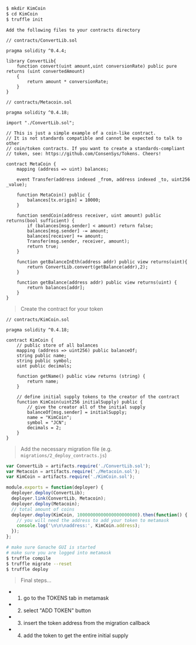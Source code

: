 ```bash
$ mkdir KimCoin
$ cd KimCoin
$ truffle init
```

`Add the following files to your contracts directory`

```solidity
// contracts/ConvertLib.sol

pragma solidity ^0.4.4;

library ConvertLib{
	function convert(uint amount,uint conversionRate) public pure returns (uint convertedAmount)
	{
		return amount * conversionRate;
	}
}
```

```solidity
// contracts/Metacoin.sol

pragma solidity ^0.4.18;

import "./ConvertLib.sol";

// This is just a simple example of a coin-like contract.
// It is not standards compatible and cannot be expected to talk to other
// coin/token contracts. If you want to create a standards-compliant
// token, see: https://github.com/ConsenSys/Tokens. Cheers!

contract MetaCoin {
	mapping (address => uint) balances;

	event Transfer(address indexed _from, address indexed _to, uint256 _value);

	function MetaCoin() public {
		balances[tx.origin] = 10000;
	}

	function sendCoin(address receiver, uint amount) public returns(bool sufficient) {
		if (balances[msg.sender] < amount) return false;
		balances[msg.sender] -= amount;
		balances[receiver] += amount;
		Transfer(msg.sender, receiver, amount);
		return true;
	}

	function getBalanceInEth(address addr) public view returns(uint){
		return ConvertLib.convert(getBalance(addr),2);
	}

	function getBalance(address addr) public view returns(uint) {
		return balances[addr];
	}
}
```

> Create the contract for your token

```solidity
// contracts/KimCoin.sol

pragma solidity ^0.4.18;

contract KimCoin {
    // public store of all balances
    mapping (address => uint256) public balanceOf;
    string public name;
    string public symbol;
    uint public decimals;

    function getName() public view returns (string) {
        return name;
    }

    // define initial supply tokens to the creator of the contract
    function KimCoin(uint256 initialSupply) public {
        // give the creator all of the initial supply
        balanceOf[msg.sender] = initialSupply;
        name = "KimCoin";
        symbol = "JCN";
        decimals = 2;
    }
}
```

> Add the necessary migration file (e.g. `migrations/2_deploy_contracts.js`)

```javascript
var ConvertLib = artifacts.require('./ConvertLib.sol');
var Metacoin = artifacts.require('./Metacoin.sol');
var KimCoin = artifacts.require('./KimCoin.sol');

module.exports = function(deployer) {
  deployer.deploy(ConvertLib);
  deployer.link(ConvertLib, Metacoin);
  deployer.deploy(Metacoin);
  // total amount of coins
  deployer.deploy(KimCoin, 10000000000000000000000).then(function() {
    // you will need the address to add your token to metamask
    console.log('\n\n\naddress:', KimCoin.address);
  });
};
```

```bash
# make sure Ganache GUI is started
# make sure you are logged into metamask
$ truffle compile
$ truffle migrate --reset
$ truffle deploy
```

> Final steps...

* 1. go to the TOKENS tab in metamask
* 2. select "ADD TOKEN" button
* 3. insert the token address from the migration callback
* 4. add the token to get the entire initial supply